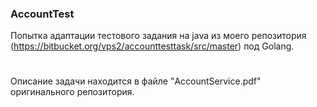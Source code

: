 ### AccountTest
Попытка адаптации тестового задания на java из моего репозитория (https://bitbucket.org/vps2/accounttesttask/src/master) под Golang.
#
Описание задачи находится в файле "AccountService.pdf" оригинального репозитория.
#